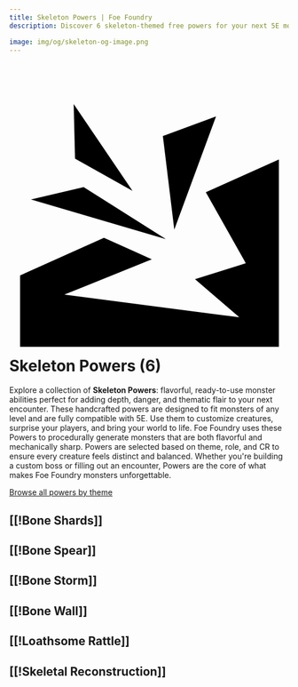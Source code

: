 ```yaml
---
title: Skeleton Powers | Foe Foundry
description: Discover 6 skeleton-themed free powers for your next 5E monster.

image: img/og/skeleton-og-image.png
---
```


# <span class="inline-icon" aria-hidden="true"><svg xmlns="http://www.w3.org/2000/svg" viewBox="0 0 512 512"><path d="m117.938 50.5 2.53 99.906 105.313 58.97L117.938 50.5zm260.906 22.594-97.438 35.97L302.344 280l76.5-206.906zm115.22 78.75-133.91 59.936 67.563 119.75 5.655 10.064-11 3.47-82.063 25.78 57.438 49.25 23.75 20.375-31.03-4-254.22-32.814-35.406-4.562 33.094-13.375 127.187-51.345L173.5 295.03 19.75 363.907v130.656h474.313V151.844zm-357.783 50.47-96.53 22.655 246.844 72.343-150.313-95z"/></svg></span> Skeleton Powers (6)

Explore a collection of **Skeleton Powers**: flavorful, ready-to-use monster abilities perfect for adding depth, danger, and thematic flair to your next encounter. These handcrafted powers are designed to fit monsters of any level and are fully compatible with 5E. Use them to customize creatures, surprise your players, and bring your world to life. Foe Foundry uses these Powers to procedurally generate monsters that are both flavorful and mechanically sharp. Powers are selected based on theme, role, and CR to ensure every creature feels distinct and balanced. Whether you're building a custom boss or filling out an encounter, Powers are the core of what makes Foe Foundry monsters unforgettable.  

  
[Browse all powers by theme](all.md)

[[!Bone Shards]]
---

[[!Bone Spear]]
---

[[!Bone Storm]]
---

[[!Bone Wall]]
---

[[!Loathsome Rattle]]
---

[[!Skeletal Reconstruction]]
---
